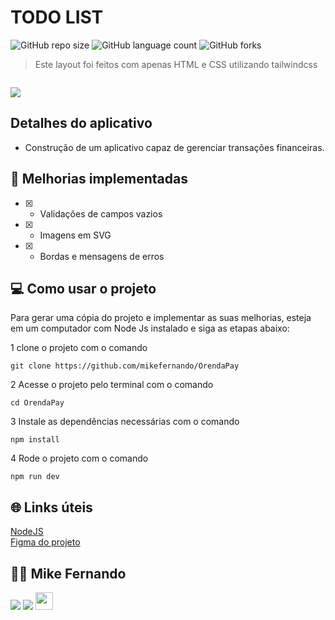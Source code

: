 # TODO LIST

![GitHub repo size](https://img.shields.io/github/repo-size/MikeFernando/OrendaPay)
![GitHub language count](https://img.shields.io/github/languages/count/MikeFernando/OrendaPay)
![GitHub forks](https://img.shields.io/github/forks/MikeFernando/OrendaPay)


> Este layout foi feitos com apenas HTML e CSS utilizando tailwindcss

<div
  style="width:100%; display:flex; align-items:center; gap:16px" 
>
</div>

![](https://imgur.com/sRSNeav.png)

## Detalhes do aplicativo

- Construção de um aplicativo capaz de gerenciar transações financeiras.  

## 🚀 Melhorias implementadas
- [x] - Validações de campos vazios
- [x] - Imagens em SVG
- [x] - Bordas e mensagens de erros 


## 💻 Como usar o projeto
Para gerar uma cópia do projeto e implementar as suas melhorias, esteja em um computador com Node Js instalado e siga as etapas abaixo:

1  clone o projeto com o comando 
```
git clone https://github.com/mikefernando/OrendaPay
``` 
2  Acesse o projeto pelo terminal com o comando 
```
cd OrendaPay
```  
3  Instale as dependências necessárias com o comando
```
npm install
```

4  Rode o projeto com o comando
```
npm run dev
``` 

## 🌐 Links úteis
[NodeJS](https://nodejs.org/en/download)  
[Figma do projeto](https://www.figma.com/file/9oFvFCof9KMaxDsH9IhPjg/ToDo-List-%E2%80%A2-Mobile)


## 🧑‍💻 Mike Fernando

[<img src="https://img.shields.io/badge/linkedin-%230077B5.svg?&style=for-the-badge&logo=linkedin&logoColor=white" />]([https://www.linkedin.com/in/maykonsousa](https://www.linkedin.com/in/mike-fernando3g/))
[<img src=" https://img.shields.io/badge/GitHub-100000?style=for-the-badge&logo=github&logoColor=white" />](https://gthub.com/MikeFernando)
[<img src="https://img.shields.io/website-up-down-green-red/http/shields.io.svg" height="28" />]([http://maykonsousa.dev.br](https://devmaikera.vercel.app/)https://devmaikera.vercel.app/
)
